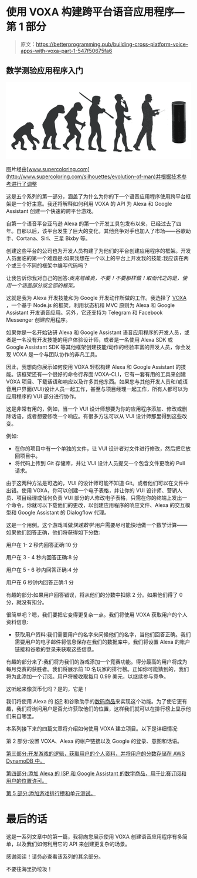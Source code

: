 # 使用 VOXA 构建跨平台语音应用程序—第 1 部分

> 原文：<https://betterprogramming.pub/building-cross-platform-voice-apps-with-voxa-part-1-547f50675fa6>

## 数学测验应用程序入门

![](img/ffa4ef44222181506371c4c9af11b8a1.png)

图片经由[www.supercoloring.com](http://www.supercoloring.com/silhouettes/evolution-of-man)并根据技术参考进行了调整

这是五个系列的第一部分，涵盖了为什么为你的下一个语音应用程序使用跨平台框架是一个好主意。我还将解释如何利用 VOXA 的 API 为 Alexa 和 Google Assistant 创建一个快速的跨平台游戏。

自第一个语音平台亚马逊 Alexa 的第一个开发工具包发布以来，已经过去了四年。自那以后，该平台发生了巨大的变化，其他竞争对手也加入了市场——谷歌助手、Cortana、Siri、三星 Bixby 等。

创建这些平台的公司也为开发人员构建了为他们的平台创建应用程序的框架。开发人员面临的第一个难题是:如果我想在一个以上的平台上开发我的技能:我应该在两个或三个不同的框架中编写代码吗？

让我告诉你我对自己的回答:*奥克塔维奥，不要！不要那样做！取而代之的是，使用一个涵盖部分或全部的框架。*

这就是我为 Alexa 开发技能和为 Google 开发动作所做的工作。我选择了 [VOXA](http://voxa.ai/) ，一个基于 Node.js 的框架，利用状态机和 MVC 原则为 Alexa 和 Google Assistant 开发语音应用。另外，它还支持为 Telegram 和 Facebook Messenger 创建应用程序。

如果你是一名开始钻研 Alexa 和 Google Assistant 语音应用程序的开发人员，或者是一名没有开发技能的用户体验设计师，或者是一名使用 Alexa SDK 或 Google Assistant SDK 等其他框架创建技能/动作的经验丰富的开发人员，你会发现 VOXA 是一个与团队协作的非凡工具。

因此，我想向你展示如何使用 VOXA 轻松构建 Alexa 和 Google Assistant 的技能。该框架还有一个很好的命令行界面:VOXA-CLI，它有一套有用的工具来创建 VOXA 项目、下载话语和响应以及许多其他东西。如果您与其他开发人员和/或语音用户界面(VUI)设计人员一起工作，甚至与项目经理一起工作，所有人都可以为应用程序的 VUI 部分进行协作。

这是非常有用的，例如，当一个 VUI 设计师想要为你的应用程序添加、修改或删除话语，或者想要修改一个响应。有很多方法可以从 VUI 设计师那里得到这些改变。

例如:

*   在你的项目中有一个单独的文件，让 VUI 设计者对文件进行修改，然后把它放回项目中。
*   将代码上传到 Git 存储库，并让 VUI 设计人员提交一个包含文件更改的 Pull 请求。

由于这两种方法是可选的，VUI 的设计师可能不知道 Git。或者他们可以在文件中出错。使用 VOXA，你可以创建一个电子表格，并让你的 VUI 设计师、营销人员、项目经理或任何负责 VUI 部分的人修改电子表格，只需在你的终端上发出一个命令，你就可以下载他们的更改，以创建应用程序的响应文件、Alexa 的交互模型和 Google Assistant 的 Dialogflow 代理。

这是一个用例。这个游戏叫做*快速数学*:用户需要尽可能快地做一个数学计算——如果他们回答正确，他们将获得如下分数:

用户在 1- 2 秒内回答正确:10 分

用户在 3 - 4 秒内回答正确:8 分

用户在 5 - 6 秒内回答正确:4 分

用户在 6 秒钟内回答正确:1 分

有趣的部分:如果用户回答错误，将从他们的分数中扣除 2 分。如果他们得了 0 分，就没有扣分。

很简单吧？嗯，我们要把它变得更复杂一点。我们将使用 VOXA 获取用户的个人资料信息:

*   获取用户资料:我们需要用户的名字来问候他们的名字，当他们回答正确。我们需要用户的电子邮件将信息保存在我们的数据库中。我们将设置 Alexa 的帐户链接和谷歌的登录来获取这些信息。

有趣的部分来了:我们将为我们的游戏添加一个竞赛功能。得分最高的用户将成为每月竞赛的获胜者。我们将展示前 10 名玩家的排行榜。正如你可能猜到的，我们将为此添加一个订阅。用户将被收取每月 0.99 美元，以继续参与竞争。

这听起来像货币化吗？是的，它是！

我们将使用 Alexa 的 [ISP](https://developer.amazon.com/docs/in-skill-purchase/isp-overview.html) 和谷歌助手的[数码商品](https://developers.google.com/actions/transactions/digital/dev-guide-digital)来实现这个功能。为了使它更有趣，我们将询问用户是否允许获取他们的位置，这样我们就可以在排行榜上显示他们来自哪里。

本系列接下来的四篇文章将介绍如何使用 VOXA 建立项目。以下是详细情况:

第 2 部分:设置 VOXA、Alexa 的帐户链接以及 Google 的登录、意图和话语。

[第三部分:开发游戏的逻辑，获取用户的个人资料，并将用户的分数存储在 AWS DynamoDB 中。](https://medium.com/better-programming/building-cross-platform-voice-apps-with-voxa-part-3-e738cd991fde)

[第四部分:添加 Alexa 的 ISP 和 Google Assistant 的数字商品，用于比赛订阅和用户的位置许可。](https://medium.com/better-programming/building-cross-platform-voice-apps-with-voxa-part-4-f7de737b0cd5)

[第 5 部分:添加游戏排行榜和单元测试。](https://medium.com/better-programming/building-cross-platform-voice-apps-with-voxa-part-5-1f0aff32185)

# 最后的话

这是一系列文章中的第一篇，我将向您展示使用 VOXA 创建语音应用程序有多简单，以及我们如何利用它的 API 来创建更复杂的场景。

感谢阅读！请务必查看该系列的其余部分。

不要往海里扔垃圾！